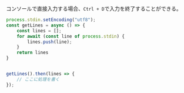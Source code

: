 コンソールで直接入力する場合、`Ctrl + D`で入力を終了することができる。

```js
process.stdin.setEncoding("utf8");
const getLines = async () => {
	const lines = [];
	for await (const line of process.stdin) {
		lines.push(line);
	}
	return lines
}


getLines().then(lines => {
	// ここに処理を書く
});
```